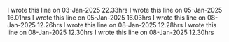 I wrote this line on 03-Jan-2025 22.33hrs
I wrote this line on 05-Jan-2025 16.01hrs
I wrote this line on 05-Jan-2025 16.03hrs
I wrote this line on 08-Jan-2025 12.26hrs
I wrote this line on 08-Jan-2025 12.28hrs
I wrote this line on 08-Jan-2025 12.30hrs
I wrote this line on 08-Jan-2025 12.30hrs
